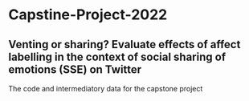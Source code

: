 # Capstine-Project-2022
## Venting or sharing? Evaluate effects of affect labelling in the context of social sharing of emotions (SSE) on Twitter
The code and intermediatory data for the capstone project
